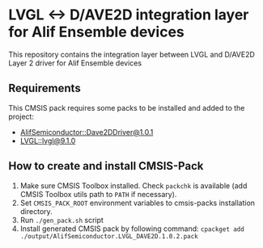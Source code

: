# LVGL <-> D/AVE2D integration layer for Alif Ensemble devices

This repository contains the integration layer between LVGL and D/AVE2D Layer 2 driver for Alif Ensemble devices

## Requirements

This CMSIS pack requires some packs to be installed and added to the project:
* [AlifSemiconductor::Dave2DDriver@1.0.1](https://github.com/alifsemi/alif_dave2d-driver)
* [LVGL::lvgl@9.1.0](https://github.com/lvgl/lvgl/tree/v9.1.0/env_support/cmsis-pack)

## How to create and install CMSIS-Pack

1. Make sure CMSIS Toolbox installed. Check `packchk` is available (add CMSIS Toolbox utils path to `PATH` if necessary).
2. Set `CMSIS_PACK_ROOT` environment variables to cmsis-packs installation directory.
3. Run `./gen_pack.sh` script
4. Install generated CMSIS pack by following command:
`cpackget add ./output/AlifSemiconductor.LVGL_DAVE2D.1.0.2.pack`
